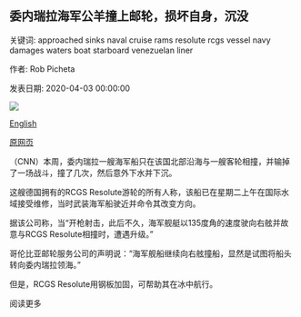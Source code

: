 ## 委内瑞拉海军公羊撞上邮轮，损坏自身，沉没

关键词: approached sinks naval cruise rams resolute rcgs vessel navy damages waters boat starboard venezuelan liner

作者: Rob Picheta

发表日期: 2020-04-03 00:00:00

![](https://cdn.cnn.com/cnnnext/dam/assets/200403113716-rcgs-resolute-columbia-cruise-services-super-tease.jpg)

[English](Venezuelan%20naval%20boat%20rams%20cruise%20liner%2C%20damages%20itself%2C%20sinks.md)

[原网页](https://edition.cnn.com/2020/04/03/americas/venezuela-navy-cruise-liner-incident-intl/index.html)

（CNN）本周，委内瑞拉一艘海军船只在该国北部沿海与一艘客轮相撞，并输掉了一场战斗，撞了几次，然后意外下水并下沉。

这艘德国拥有的RCGS Resolute游轮的所有人称，该船已在星期二上午在国际水域接受维修，当时武装海军船驶近并命令其改变方向。

据该公司称，当“开枪射击，此后不久，海军舰艇以135度角的速度驶向右舷并故意与RCGS Resolute相撞时，遭遇升级。”

哥伦比亚邮轮服务公司的声明说：“海军舰船继续向右舷撞船，显然是试图将船头转向委内瑞拉领海。”

但是，RCGS Resolute用钢板加固，可帮助其在冰中航行。

阅读更多